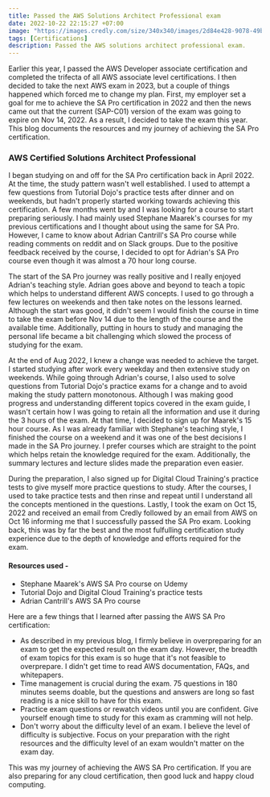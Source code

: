 ```yaml
---
title: Passed the AWS Solutions Architect Professional exam
date: 2022-10-22 22:15:27 +07:00
image: "https://images.credly.com/size/340x340/images/2d84e428-9078-49b6-a804-13c15383d0de/image.png"
tags: [Certifications]
description: Passed the AWS solutions architect professional exam.
---
```


Earlier this year, I passed the AWS Developer associate certification and completed the trifecta of all AWS associate level certifications. I then decided to take the next AWS exam in 2023, but a couple of things happened which forced me to change my plan. First, my employer set a goal for me to achieve the SA Pro certification in 2022 and then the news came out that the current (SAP-C01) version of the exam was going to expire on Nov 14, 2022. As a result, I decided to take the exam this year. This blog documents the resources and my journey of achieving the SA Pro certification.   

### AWS Certified Solutions Architect Professional

I began studying on and off for the SA Pro certification back in April 2022. At the time, the study pattern wasn't well established. I used to attempt a few questions from Tutorial Dojo's practice tests after dinner and on weekends, but hadn't properly started working towards achieving this certification. A few months went by and I was looking for a course to start preparing seriously. I had mainly used Stephane Maarek's courses for my previous certifications and I thought about using the same for SA Pro. However, I came to know about Adrian Cantrill's SA Pro course while reading comments on reddit and on Slack groups. Due to the positive feedback received by the course, I decided to opt for Adrian's SA Pro course even though it was almost a 70 hour long course.

The start of the SA Pro journey was really positive and I really enjoyed Adrian's teaching style. Adrian goes above and beyond to teach a topic which helps to understand different AWS concepts. I used to go through a few lectures on weekends and then take notes on the lessons learned. Although the start was good, it didn't seem I would finish the course in time to take the exam before Nov 14 due to the length of the course and the available time. Additionally, putting in hours to study and managing the personal life became a bit challenging which slowed the process of studying for the exam. 

At the end of Aug 2022, I knew a change was needed to achieve the target. I started studying after work every weekday and then extensive study on weekends. While going through Adrian's course, I also used to solve questions from Tutorial Dojo's practice exams for a change and to avoid making the study pattern monotonous. Although I was making good progress and understanding different topics covered in the exam guide, I wasn't certain how I was going to retain all the information and use it during the 3 hours of the exam. At that time, I decided to sign up for Maarek's 15 hour course. As I was already familiar with Stephane's teaching style, I finished the course on a weekend and it was one of the best decisions I made in the SA Pro journey. I prefer courses which are straight to the point which helps retain the knowledge required for the exam. Additionally, the summary lectures and lecture slides made the preparation even easier.

During the preparation, I also signed up for Digital Cloud Training's practice tests to give myself more practice questions to study. After the courses, I used to take practice tests and then rinse and repeat until I understand all the concepts mentioned in the questions. Lastly, I took the exam on Oct 15, 2022 and received an email from Credly followed by an email from AWS on Oct 16 informing me that I successfully passed the SA Pro exam. Looking back, this was by far the best and the most fulfulling certification study experience due to the depth of knowledge and efforts required for the exam.

#### Resources used -

- Stephane Maarek's AWS SA Pro course on Udemy 
- Tutorial Dojo and Digital Cloud Training's practice tests
- Adrian Cantrill's AWS SA Pro course

Here are a few things that I learned after passing the AWS SA Pro certification: 

- As described in my previous blog, I firmly believe in overpreparing for an exam to get the expected result on the exam day. However, the breadth of exam topics for this exam is so huge that it's not feasible to overprepare. I didn't get time to read AWS documentation, FAQs, and whitepapers.
- Time management is crucial during the exam. 75 questions in 180 minutes seems doable, but the questions and answers are long so fast reading is a nice skill to have for this exam.
- Practice exam questions or rewatch videos until you are confident. Give yourself enough time to study for this exam as cramming will not help.
- Don't worry about the difficulty level of an exam. I believe the level of difficulty is subjective. Focus on your preparation with the right resources and the difficulty level of an exam wouldn't matter on the exam day.  

This was my journey of achieving the AWS SA Pro certification. If you are also preparing for any cloud certification, then good luck and happy cloud computing.
